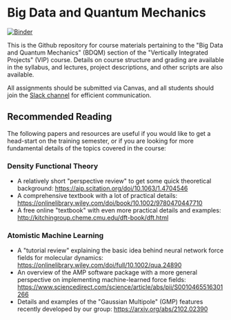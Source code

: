 # Big Data and Quantum Mechanics

[![Binder](https://mybinder.org/badge_logo.svg)](https://mybinder.org/v2/gh/medford-group/bdqm-vip/master)

This is the Github repository for course materials pertaining to the "Big Data and Quantum Mechanics" (BDQM) section of the "Vertically Integrated Projects" (VIP) course. Details on course structure and grading are available in the syllabus, and lectures, project descriptions, and other scripts are also available.

All assignments should be submitted via Canvas, and all students should join the [Slack channel](https://join.slack.com/t/medfordgroup/shared_invite/zt-uj1pt7d3-TTF9QNEkhfmRELNy7lM3oA) for efficient communication.

## Recommended Reading

The following papers and resources are useful if you would like to get a head-start on the training semester, or if you are looking for more fundamental details of the topics covered in the course:

### Density Functional Theory

* A relatively short "perspective review" to get some quick theoretical background: https://aip.scitation.org/doi/10.1063/1.4704546
* A comprehensive textbook with a lot of practical details: https://onlinelibrary.wiley.com/doi/book/10.1002/9780470447710
* A free online "textbook" with even more practical details and examples: http://kitchingroup.cheme.cmu.edu/dft-book/dft.html

### Atomistic Machine Learning

* A "tutorial review" explaining the basic idea behind neural network force fields for molecular dynamics: https://onlinelibrary.wiley.com/doi/full/10.1002/qua.24890
* An overview of the AMP software package with a more general perspective on implementing machine-learned force fields: https://www.sciencedirect.com/science/article/abs/pii/S0010465516301266
* Details and examples of the "Gaussian Multipole" (GMP) features recently developed by our group: https://arxiv.org/abs/2102.02390
